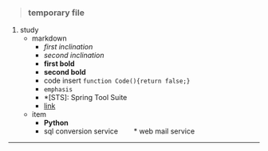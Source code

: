 >### temporary file
1. study
    - markdown<br/>
        * *first inclination*<br/>
        * _second inclination_<br/>
        * **first bold**<br/>
        * __second bold__<br/>
        * code insert `function Code(){return false;}`<br/>
        * ```emphasis```
        * *[STS]: Spring Tool Suite
        * [link](http://multiplekey.blogspot.kr/ "go")
    - item
        * **Python**
        * sql conversion service
        * web mail service
***
